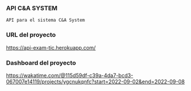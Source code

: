 ### API C&A SYSTEM
    API para el sistema C&A System

### URL del proyecto
https://api-exam-tic.herokuapp.com/

### Dashboard del proyecto
https://wakatime.com/@115d59df-c39a-4da7-bcd3-067007e14119/projects/ygcnukqnfc?start=2022-09-02&end=2022-09-08
